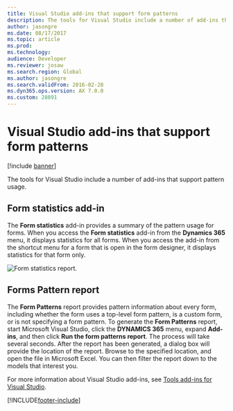 ```yaml
---
title: Visual Studio add-ins that support form patterns
description: The tools for Visual Studio include a number of add-ins that support pattern usage.
author: jasongre
ms.date: 08/17/2017
ms.topic: article
ms.prod: 
ms.technology: 
audience: Developer
ms.reviewer: josaw
ms.search.region: Global
ms.author: jasongre
ms.search.validFrom: 2016-02-28
ms.dyn365.ops.version: AX 7.0.0
ms.custom: 28891
---
```


# Visual Studio add-ins that support form patterns

[!include [banner](../includes/banner.md)]

The tools for Visual Studio include a number of add-ins that support pattern usage. 

## Form statistics add-in
The **Form statistics** add-in provides a summary of the pattern usage for forms. When you access the **Form statistics** add-in from the **Dynamics 365** menu, it displays statistics for all forms. When you access the add-in from the shortcut menu for a form that is open in the form designer, it displays statistics for that form only. 

![Form statistics report.](media/form-statistics.png) 

## Forms Pattern report
The **Form Patterns** report provides pattern information about every form, including whether the form uses a top-level form pattern, is a custom form, or is not specifying a form pattern. To generate the **Form Patterns** report, start Microsoft Visual Studio, click the **DYNAMICS 365** menu, expand **Add-ins**, and then click **Run the form patterns report**. The process will take several seconds. After the report has been generated, a dialog box will provide the location of the report. Browse to the specified location, and open the file in Microsoft Excel. You can then filter the report down to the models that interest you.

For more information about Visual Studio add-ins, see [Tools add-ins for Visual Studio](../dev-tools/developer-tools-add-ins.md).


[!INCLUDE[footer-include](../../../includes/footer-banner.md)]
